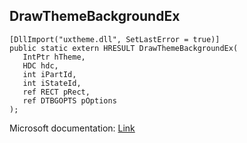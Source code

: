 ## DrawThemeBackgroundEx

```
[DllImport("uxtheme.dll", SetLastError = true)]
public static extern HRESULT DrawThemeBackgroundEx(
   IntPtr hTheme,
   HDC hdc,
   int iPartId,
   int iStateId,
   ref RECT pRect,
   ref DTBGOPTS pOptions
);
```

Microsoft documentation: [Link](https://docs.microsoft.com/en-us/windows/win32/api/uxtheme/nf-uxtheme-drawthemebackgroundex)
